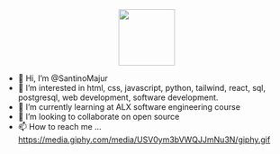 <div id="header" align="center" style="border-radius: 20px;">
  <img src="https://media.giphy.com/media/USV0ym3bVWQJJmNu3N/giphy.gif" width="100"/>
</div>



- 👋 Hi, I’m @SantinoMajur
- 👀 I’m interested in html, css, javascript, python, tailwind, react, sql, postgresql, web development, software development.
- 🌱 I’m currently learning at ALX software engineering course
- 💞️ I’m looking to collaborate on open source
- 📫 How to reach me ...
https://media.giphy.com/media/USV0ym3bVWQJJmNu3N/giphy.gif
<!---
SantinoMajur/SantinoMajur is a ✨ special ✨ repository because its `README.md` (this file) appears on your GitHub profile.
You can click the Preview link to take a look at your changes.
--->
